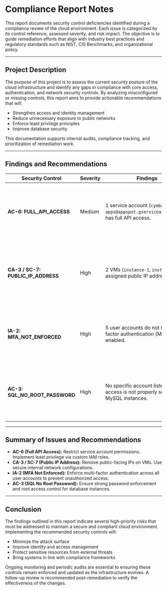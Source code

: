 # Compliance Report Notes

This report documents security control deficiencies identified during a compliance review of the cloud environment. Each issue is categorized by its control reference, assessed severity, and risk impact. The objective is to guide remediation efforts that align with industry best practices and regulatory standards such as NIST, CIS Benchmarks, and organizational policy.

---

## Project Description

The purpose of this project is to assess the current security posture of the cloud infrastructure and identify any gaps in compliance with core access, authentication, and network security controls. By analyzing misconfigured or missing controls, this report aims to provide actionable recommendations that will:

- Strengthen access and identity management
- Reduce unnecessary exposure to public networks
- Enforce least privilege principles
- Improve database security

This documentation supports internal audits, compliance tracking, and prioritization of remediation work.

---

## Findings and Recommendations

| **Security Control**         | **Severity** | **Findings**                                                                                   | **Recommendations**                                                                                                                                             |
|------------------------------|--------------|------------------------------------------------------------------------------------------------|------------------------------------------------------------------------------------------------------------------------------------------------------------------|
| **AC-6: FULL_API_ACCESS**    | Medium       | 1 service account (`cymbal-apps@appspot.gserviceaccount.com`) has full API access.            | Limit the default service account’s permissions. Assign only the minimum required roles. Use **custom roles** following the principle of **least privilege**.   |
| **CA-3 / SC-7: PUBLIC_IP_ADDRESS** | High         | 2 VMs (`instance-1`, `instance-2`) are assigned public IP addresses.                            | Remove public IPs. Use **private IPs** with access via **bastion host** or **VPN tunnel**. Public services should be routed through **load balancers or proxies** with firewall rules. |
| **IA-2: MFA_NOT_ENFORCED**   | High         | 5 user accounts do not have multi-factor authentication (MFA) enabled.                        | Enforce **MFA for all user accounts**. Integrate with identity providers that support MFA across all services to prevent unauthorized access.                    |
| **AC-3: SQL_NO_ROOT_PASSWORD** | High       | No specific account listed, but root access is not properly secured on MySQL instances.       | Ensure **all MySQL instances** have a **strong root password**. Disable remote root login and enforce **strong authentication policies** for database access.     |

---

## Summary of Issues and Recommendations

- **AC-6 (Full API Access):** Restrict service account permissions. Implement least privilege via custom IAM roles.
- **CA-3 / SC-7 (Public IP Address):** Remove public-facing IPs on VMs. Use secure internal network configurations.
- **IA-2 (MFA Not Enforced):** Enforce multi-factor authentication across all user accounts to prevent unauthorized access.
- **AC-3 (SQL No Root Password):** Ensure strong password enforcement and root access control for database instances.

---

## Conclusion

The findings outlined in this report indicate several high-priority risks that must be addressed to maintain a secure and compliant cloud environment. Implementing the recommended security controls will:

- Minimize the attack surface
- Improve identity and access management
- Protect sensitive resources from external threats
- Bring systems in line with compliance frameworks

Ongoing monitoring and periodic audits are essential to ensuring these controls remain enforced and updated as the infrastructure evolves. A follow-up review is recommended post-remediation to verify the effectiveness of the changes.

